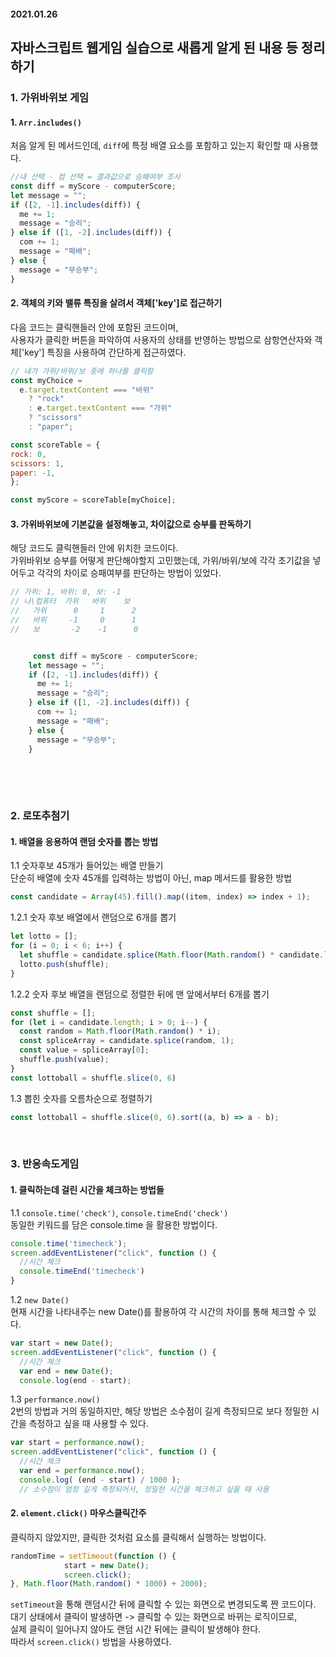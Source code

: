 #### 2021.01.26
## 자바스크립트 웹게임 실습으로 새롭게 알게 된 내용 등 정리하기

### 1. 가위바위보 게임
#### 1. `Arr.includes()`  
처음 알게 된 메서드인데, `diff`에 특정 배열 요소를 포함하고 있는지 확인할 때 사용했다.
```javascript
//내 선택 - 컴 선택 = 결과값으로 승패여부 조사
const diff = myScore - computerScore;
let message = "";
if ([2, -1].includes(diff)) {
  me += 1;
  message = "승리";
} else if ([1, -2].includes(diff)) {
  com += 1;
  message = "패배";
} else {
  message = "무승부";
}
```

#### 2. 객체의 키와 밸류 특징을 살려서 객체['key']로 접근하기  
다음 코드는 클릭핸들러 안에 포함된 코드이며,  
사용자가 클릭한 버튼을 파악하여 사용자의 상태를 반영하는 방법으로 삼항연산자와 객체['key'] 특징을 사용하여 간단하게 접근하였다.
```javascript
// 내가 가위/바위/보 중에 하나를 클릭함
const myChoice =
  e.target.textContent === "바위"
    ? "rock"
    : e.target.textContent === "가위"
    ? "scissors"
    : "paper";

const scoreTable = {
rock: 0,
scissors: 1,
paper: -1,
};

const myScore = scoreTable[myChoice];
```
#### 3. 가위바위보에 기본값을 설정해놓고, 차이값으로 승부를 판독하기  
해당 코드도 클릭핸들러 안에 위치한 코드이다.  
가위바위보 승부를 어떻게 판단해야할지 고민했는데, 가위/바위/보에 각각 초기값을 넣어두고 각각의 차이로 승패여부를 판단하는 방법이 있었다.  
```javascript
// 가위: 1, 바위: 0, 보: -1
// 나\컴퓨터  가위   바위    보
//   가위      0     1      2
//   바위     -1     0      1
//   보       -2    -1      0


     const diff = myScore - computerScore;
    let message = "";
    if ([2, -1].includes(diff)) {
      me += 1;
      message = "승리";
    } else if ([1, -2].includes(diff)) {
      com += 1;
      message = "패배";
    } else {
      message = "무승부";
    }
    
```  
&nbsp;  
&nbsp;   
### 2. 로또추첨기
#### 1. 배열을 응용하여 랜덤 숫자를 뽑는 방법
1.1 숫자후보 45개가 들어있는 배열 만들기  
단순히 배열에 숫자 45개를 입력하는 방법이 아닌, map 메서드를 활용한 방법
```javascript
const candidate = Array(45).fill().map((item, index) => index + 1);
```
1.2.1 숫자 후보 배열에서 랜덤으로 6개를 뽑기
```javascript
let lotto = [];
for (i = 0; i < 6; i++) {
  let shuffle = candidate.splice(Math.floor(Math.random() * candidate.length), 1)[0];
  lotto.push(shuffle);
}
```
1.2.2 숫자 후보 배열을 랜덤으로 정렬한 뒤에 맨 앞에서부터 6개를 뽑기
```javascript
const shuffle = [];
for (let i = candidate.length; i > 0; i--) {
  const random = Math.floor(Math.random() * i);
  const spliceArray = candidate.splice(random, 1);
  const value = spliceArray[0];
  shuffle.push(value);
}
const lottoball = shuffle.slice(0, 6)
```
1.3 뽑힌 숫자를 오름차순으로 정렬하기
```javascript
const lottoball = shuffle.slice(0, 6).sort((a, b) => a - b);
```  
&nbsp;
&nbsp;
### 3. 반응속도게임
#### 1. 클릭하는데 걸린 시간을 체크하는 방법들
1.1 `console.time('check')`, `console.timeEnd('check')`  
동일한 키워드를 담은 console.time 을 활용한 방법이다.
```javascript
console.time('timecheck');
screen.addEventListener("click", function () {
  //시간 체크
  console.timeEnd('timecheck')
}
```
1.2 `new Date()`  
현재 시간을 나타내주는 new Date()를 활용하여 각 시간의 차이를 통해 체크할 수 있다.
```javascript
var start = new Date();
screen.addEventListener("click", function () {
  //시간 체크
  var end = new Date();
  console.log(end - start);
```
1.3 `performance.now()`  
2번의 방법과 거의 동일하지만, 해당 방법은 소수점이 길게 측정되므로 보다 정밀한 시간을 측정하고 싶을 때 사용할 수 있다.
```javascript
var start = performance.now();
screen.addEventListener("click", function () {
  //시간 체크
  var end = performance.now();
  console.log( (end - start) / 1000 );
  // 소수점이 엄청 길게 측정되어서, 정밀한 시간을 체크하고 싶을 때 사용
```
#### 2. `element.click()` 마우스클릭간주  
클릭하지 않았지만, 클릭한 것처럼 요소를 클릭해서 실행하는 방법이다.
```javascript
randomTime = setTimeout(function () {
            start = new Date();
            screen.click();
}, Math.floor(Math.random() * 1000) + 2000);
```
`setTimeout`을 통해 랜덤시간 뒤에 클릭할 수 있는 화면으로 변경되도록 짠 코드이다.  
대기 상태에서 클릭이 발생하면 -> 클릭할 수 있는 화면으로 바뀌는 로직이므로,   
실제 클릭이 일어나지 않아도 랜덤 시간 뒤에는 클릭이 발생해야 한다.  
따라서 `screen.click()` 방법을 사용하였다.
